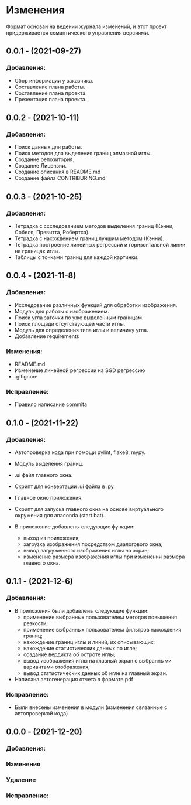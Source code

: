 # Изменения

Формат основан на ведении журнала изменений, и этот проект придерживается семантического управления версиями.

## 0.0.1 - (2021-09-27)
### Добавления:
  - Сбор информации у заказчика.
  - Составление плана работы.
  - Составление плана проекта.
  - Презентация плана проекта.

## 0.0.2 - (2021-10-11)
### Добавления:
  - Поиск данных для работы.
  - Поиск методов для выделения границ алмазной иглы.
  - Создание репозитория.
  - Создание Лицензии.
  - Создание описания в README.md
  - Создание файла CONTRIBURING.md

## 0.0.3 - (2021-10-25)
### Добавления:
  - Тетрадка с ссследованием методов выделения границ (Кэнни, Собеля, Превитта, Робертса).
  - Тетрадка с нахождением границ лучшим методом (Кэнни).
  - Тетрадка построение линейных регрессий и горизонтальной линии на границах иглы.
  - Таблицы с точками границ для каждой картинки.

## 0.0.4 - (2021-11-8)
### Добавления:
  - Исследование различных функций для обработки изображения.
  - Модуль для работы с изображением.
  - Поиск угла заточки по уже выделенным границам.
  - Поиск площади отсутствующей части иглы.
  - Модуль для определения типа иглы и величину угла.
  - Добавление requirements

### Изменения:
  - README.md
  - Изменение линейной регрессии на SGD регрессию
  - .gitignore

### Исправление:
  - Правило написание commita

## 0.1.0 - (2021-11-22)
### Добавления:
   - Автопроверка кода при помощи pylint, flake8, mypy.
   - Модуль выделения границ.
   - .ui файл главного окна.
   - Скрипт для конвертации .ui файла в .py.
   - Главное окно приложения.
   - Скрипт для запуска главного окна на основе виртуального окружения для anaconda (start.bat).

   - В приложение добавлены следующие функции:
      - выход из приложения;
      - загрузка изображения посредством диалогового окна;
      - вывод загруженного изображения иглы на экран;
      - изменение размера изображения иглы при изменении размера главного окна.
  
## 0.1.1 - (2021-12-6)
### Добавления:
   - В приложения были добавлены следующие функции:
      - применение выбранных пользователем методов повышения резкости;
      - применение выбранных пользователем фильтров нахождения границ;
      - нахождение границ иглы и линий, их описывающих;
      - нахождение статистических данных по игле;
      - создание вердикта об остроте иглы;
      - вывод изображения иглы на главный экран с выбранными вариантами отображения;
      - вывод статистических данных об игле на главный экран.
   - Написана автогенерация отчета в формате pdf 

### Исправление:
   - Были внесены изменения в модули (изменения связанные с автопроверкой кода)

## 0.0.0 - (2021-12-20)
### Добавления:
### Изменения
### Удаление
### Исправление:

